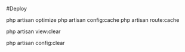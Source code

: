 #Deploy

php artisan optimize
php artisan config:cache
php artisan route:cache

php artisan view:clear

php artisan config:clear